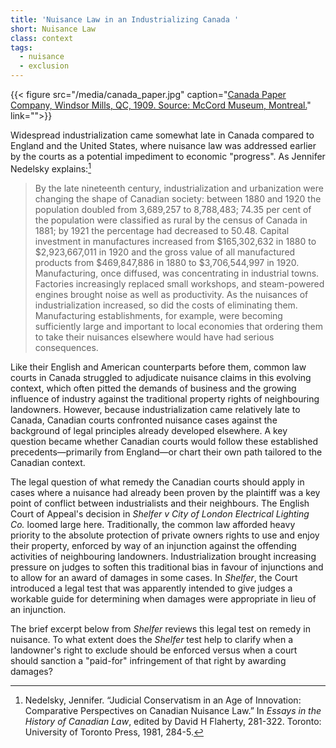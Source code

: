 ```yaml
---
title: 'Nuisance Law in an Industrializing Canada '
short: Nuisance Law
class: context
tags:
  - nuisance
  - exclusion 
---
```


{{< figure src="/media/canada_paper.jpg" caption="[Canada Paper Company, Windsor Mills, QC, 1909. Source: McCord Museum, Montreal.](http://collections.musee-mccord.qc.ca/en/collection/artifacts/VIEW-4677/)" link="">}}

Widespread industrialization came somewhat late in Canada compared to England and the United States, where nuisance law was addressed earlier by the courts as a potential impediment to economic "progress". As Jennifer Nedelsky explains:[^nedelsky1981]

> By the late nineteenth century, industrialization and urbanization were changing the shape of Canadian society: between 1880 and 1920 the population doubled from 3,689,257 to 8,788,483; 74.35 per cent of the population were classified as rural by the census of Canada in 1881; by 1921 the percentage had decreased to 50.48. Capital investment in manufactures increased from $165,302,632 in 1880 to $2,923,667,011 in 1920 and the gross value of all manufactured products from $469,847,886 in 1880 to $3,706,544,997 in 1920. Manufacturing, once diffused, was concentrating in industrial towns. Factories increasingly replaced small workshops, and steam-powered engines brought noise as well as productivity. As the nuisances of industrialization increased, so did the costs of eliminating them. Manufacturing establishments, for example, were becoming sufficiently large and important to local economies that ordering them to take their nuisances elsewhere would have had serious consequences.

Like their English and American counterparts before them, common law courts in Canada struggled to adjudicate nuisance claims in this evolving context, which often pitted the demands of business and the growing influence of industry against the traditional property rights of neighbouring landowners. However, because industrialization came relatively late to Canada, Canadian courts confronted nuisance cases against the background of legal principles already developed elsewhere. A key question became whether Canadian courts would follow these established precedents—primarily from England—or chart their own path tailored to the Canadian context.

The legal question of what remedy the Canadian courts should apply in cases where a nuisance had already been proven by the plaintiff was a key point of conflict between industrialists and their neighbours. The English Court of Appeal's decision in *Shelfer v City of London Electrical Lighting Co.* loomed large here. Traditionally, the common law afforded heavy priority to the absolute protection of private owners rights to use and enjoy their property, enforced by way of an injunction against the offending activities of neighbouring landowners. Industrialization brought increasing pressure on judges to soften this traditional bias in favour of injunctions and to allow for an award of damages in some cases. In *Shelfer*, the Court introduced a legal test that was apparently intended to give judges a workable guide for determining when damages were appropriate in lieu of an injunction. 

The brief excerpt below from *Shelfer* reviews this legal test on remedy in nuisance. To what extent does the *Shelfer* test help to clarify when a landowner's right to exclude should be enforced versus when a court should sanction a "paid-for" infringement of that right by awarding damages? 

[^nedelsky1981]: Nedelsky, Jennifer. “Judicial Conservatism in an Age of Innovation: Comparative Perspectives on Canadian Nuisance Law.” In *Essays in the History of Canadian Law*, edited by David H Flaherty, 281-322. Toronto: University of Toronto Press, 1981, 284-5.

